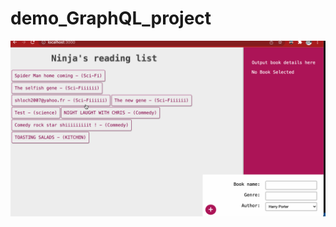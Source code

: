 # demo_GraphQL_project

![alt text](https://github.com/shloch/Crud_GraphQL_BookProject/blob/main/booklist.gif)
